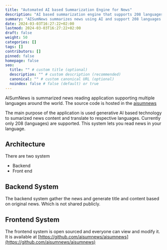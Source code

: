 ```yaml
---
title: "Automated AI based Summarization Engine for News"
description: "AI based summarization engine that supports 208 languages around the world"
summary: "AISumNews summarizes news using AI and support 208 languages around the world"
date: 2024-03-03T16:27:22+02:00
lastmod: 2024-03-03T16:27:22+02:00
draft: false
weight: 50
categories: []
tags: []
contributors: []
pinned: false
homepage: false
seo:
  title: "" # custom title (optional)
  description: "" # custom description (recommended)
  canonical: "" # custom canonical URL (optional)
  noindex: false # false (default) or true
---
```


AISumNews is summarized news reading application supporting multiple languages around the world. The source code is hosted in the [aisumnews](https://github.com/aisumnews/aisumnews)

The main purpose of the application is used generative AI based technology to sumarized news content and translate to respective languages. Currently only 208 (languages) are supported. This system lets you read news in your language.

## Architecture
There are two system 
 - Backend
 - Front end

## Backend System
The backend system gather the news and generate title and content based on original news. Which is not shared publicly.

## Frontend System
The frontend system is open sourced and everyone can view and modify it. It is available at [https://github.com/aisumnews/aisumnews](https://github.com/aisumnews/aisumnews)
